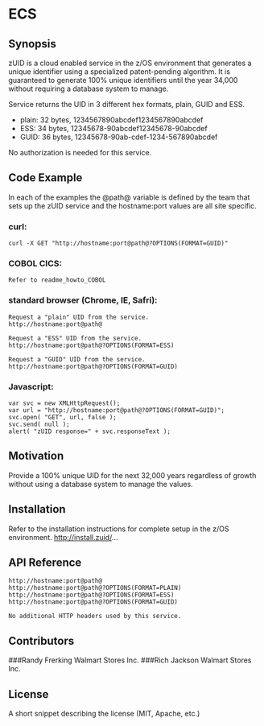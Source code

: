 # ECS
## Synopsis

zUID is a cloud enabled service in the z/OS environment that generates a unique identifier using a specialized patent-pending algorithm. It is guaranteed to generate 100% unique identifiers until the year 34,000 without requiring a database system to manage.

Service returns the UID in 3 different hex formats, plain, GUID and ESS.
- plain:	32 bytes, 1234567890abcdef1234567890abcdef
- ESS:		34 bytes, 12345678-90abcdef12345678-90abcdef
- GUID:		36 bytes, 12345678-90ab-cdef-1234-567890abcdef

No authorization is needed for this service.


## Code Example

In each of the examples the @path@ variable is defined by the team that sets up the zUID service and the hostname:port values are all site specific.

### curl:
	curl -X GET "http://hostname:port@path@?OPTIONS(FORMAT=GUID)"
	
### COBOL CICS:
	Refer to readme_howto_COBOL
	
### standard browser (Chrome, IE, Safri):
	Request a "plain" UID from the service.
	http://hostname:port@path@
	
	Request a "ESS" UID from the service.
	http://hostname:port@path@?OPTIONS(FORMAT=ESS)
	
	Request a "GUID" UID from the service.
	http://hostname:port@path@?OPTIONS(FORMAT=GUID)
	
### Javascript:
	var svc = new XMLHttpRequest();
	var url = "http://hostname:port@path@?OPTIONS(FORMAT=GUID)";
	svc.open( "GET", url, false );
	svc.send( null );
	alert( "zUID response=" + svc.responseText );
    
    
## Motivation

Provide a 100% unique UID for the next 32,000 years regardless of growth without using a database system to manage the values.


## Installation

Refer to the installation instructions for complete setup in the z/OS environment.
http://install.zuid/...


## API Reference

	http://hostname:port@path@
	http://hostname:port@path@?OPTIONS(FORMAT=PLAIN)
	http://hostname:port@path@?OPTIONS(FORMAT=ESS)
	http://hostname:port@path@?OPTIONS(FORMAT=GUID)
	
	No additional HTTP headers used by this service.


## Contributors

###Randy Frerking	Walmart Stores Inc.
###Rich Jackson		Walmart Stores Inc.

## License

A short snippet describing the license (MIT, Apache, etc.)
